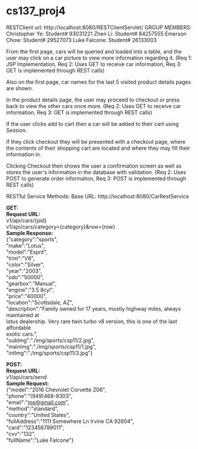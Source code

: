 # cs137_proj4

RESTClient url: http://localhost:8080/RESTClientServlet/
GROUP MEMBERS:
Christopher Ye: Student# 93031221
Zhen Li: Student# 84257555
Emerson Chow: Student# 29527073
Luke Falcone: Student# 26133003

From the first page, cars will be queried and loaded into a table, and the user may click on a car picture to view more information regarding it. (Req 1: JSP Implementation, Req 2: Uses GET to receive car information, Req 3: GET is implemented through REST calls)

Also on the first page, car names for the last 5 visited product details pages are shown.

In the product details page, the user may proceed to checkout or press back to view the other cars once more. (Req 2: Uses GET to receive car information, Req 3: GET is implemented through REST calls)

If the user clicks add to cart then a car will be added to their cart using Session.

If they click checkout they will be presented with a checkout page, where the contents of their shopping cart are located and where they may fill their information in.

Clicking Checkout then shows the user a confirmation screen as well as stores the user's information in the database with validation. (Req 2: Uses POST to generate order information, Req 3: POST is implemented through REST calls)

RESTful Service Methods:
Base URL: http://localhost:8080/CarRestService

<b>GET:</b> <br>
    <b>Request URL:</b> <br>
        v1/api/cars/{pid} <br>
        v1/api/cars/category={category}&row={row} <br>
    <b>Sample Response:</b> <br>
    {"category":"sports", <br>
    "make":"Lotus",<br>
    "model":"Esprit",<br>
    "trim":"V8",<br>
    "color":"Silver",<br>
    "year":"2003",<br>
    "odo":"50000",<br>
    "gearbox":"Manual",<br>
    "engine":"3.5 8cyl",<br>
    "price":"40000",<br>
    "location":"Scottsdale, AZ",<br>
    "description":"Family owned for 17 years, mostly highway miles, always maintained at<br>
    lotus dealership. Very rare twin turbo v8 version, this is one of the last affordable<br>
    exotic cars.",<br>
    "subImg":"./img/sports/csp11/2.jpg",<br>
    "mainImg":"./img/sports/csp11/1.jpg",<br>
    "intImg":"./img/sports/csp11/3.jpg"}<br>

<b>POST:</b><br>
    <b>Request URL:</b><br>
        v1/api/cars/send<br>
   <b> Sample Request:</b><br>
    {"model":"2016 Chevrolet Corvette Z06",<br>
    "phone":"(949)468-8303",<br>
    "email":"me@gmail.com",<br>
    "method":"standard",<br>
    "country":"United States",<br>
    "fullAddress":"1111 Somewhere Ln Irvine CA 92604",<br>
    "card":"123456789011",<br>
    "cvv":"132",<br>
    "fullName":"Luke Falcone"}<br>
